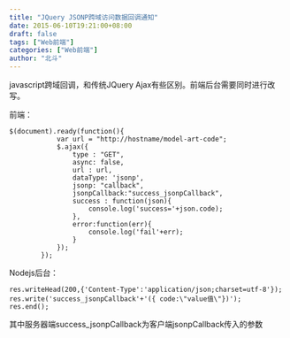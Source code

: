 ```yaml
---
title: "JQuery JSONP跨域访问数据回调通知"
date: 2015-06-10T19:21:00+08:00
draft: false
tags: ["Web前端"]
categories: ["Web前端"]
author: "北斗"
---
```

javascript跨域回调，和传统JQuery Ajax有些区别。前端后台需要同时进行改写。

前端：

```
$(document).ready(function(){
            var url = "http://hostname/model-art-code";
            $.ajax({
                type : "GET",
                async: false,
                url : url,
                dataType: 'jsonp',
                jsonp: "callback",
                jsonpCallback:"success_jsonpCallback",
                success : function(json){
                    console.log('success='+json.code);
                },
                error:function(err){
                    console.log('fail'+err);
                }
            });
        });
```

Nodejs后台：
```
res.writeHead(200,{'Content-Type':'application/json;charset=utf-8'});
res.write('success_jsonpCallback'+'({ code:\"value值\"})');
res.end();
```
其中服务器端success_jsonpCallback为客户端jsonpCallback传入的参数